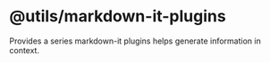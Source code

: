 # @utils/markdown-it-plugins

Provides a series markdown-it plugins helps generate information in context.


